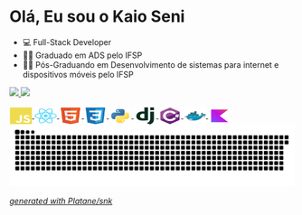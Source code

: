 <h1> Olá, Eu sou o Kaio Seni </h1>


- 💻 Full-Stack Developer
- 👨‍🎓 Graduado em ADS pelo IFSP 
- 👨‍🎓 Pós-Graduando em Desenvolvimento de sistemas para internet e dispositivos móveis pelo IFSP 

<div> 
  <a href="https://github.com/kaioseni">
  <img height="180em" src="https://github-readme-stats.vercel.app/api?username=kaioseni&show_icons=true&theme=midnight-purple&include_all_commits=true&count_private=true"/>
  <img height="180em" src="https://github-readme-stats.vercel.app/api/top-langs/?username=kaioseni&layout=compact&langs_count=16&theme=midnight-purple"/>
</div>
<br>

<div style="display: include_block><br>
  <img align="center" alt="Kaio-Js" height="30" width="40" src="https://raw.githubusercontent.com/devicons/devicon/master/icons/javascript/javascript-plain.svg">
  <img align="center" alt="Kaio-Js" height="30" width="40" src="https://raw.githubusercontent.com/devicons/devicon/master/icons/javascript/javascript-plain.svg">
  <img align="center" alt="Kaio-React" height="30" width="40" src="https://raw.githubusercontent.com/devicons/devicon/master/icons/react/react-original.svg">
  <img align="center" alt="Kaio-Html" height="30" width="40" src="https://raw.githubusercontent.com/devicons/devicon/master/icons/html5/html5-original.svg">
  <img align="center" alt="Kaio-Css" height="30" width="40" src="https://raw.githubusercontent.com/devicons/devicon/master/icons/css3/css3-original.svg">
  <img align="center" alt="Kaio-Py" height="30" width="40" src="https://raw.githubusercontent.com/devicons/devicon/master/icons/python/python-original.svg">
  <img align="center" alt="Django" height="30" width="40" src="https://raw.githubusercontent.com/devicons/devicon/master/icons/django/django-plain.svg">
  <img align="center" alt="Kaio-C#" height="30" width="40" src="https://raw.githubusercontent.com/devicons/devicon/master/icons/csharp/csharp-original.svg">
  <img align="center" alt="Docker" height="30" width="40" src="https://raw.githubusercontent.com/devicons/devicon/master/icons/docker/docker-original.svg">
  <img align="center" alt="Kotlin" height="30" width="40" src="https://raw.githubusercontent.com/devicons/devicon/master/icons/kotlin/kotlin-original.svg">
</div>

<picture>
  <source media="(prefers-color-scheme: dark)" srcset="https://raw.githubusercontent.com/kaioseni/kaioseni/output/github-contribution-grid-snake-dark.svg">
  <source media="(prefers-color-scheme: light)" srcset="https://raw.githubusercontent.com/kaioseni/kaioseni/output/github-contribution-grid-snake.svg">
  <img alt="github contribution grid snake animation" src="https://raw.githubusercontent.com/kaioseni/kaioseni/output/github-contribution-grid-snake.svg">
</picture>

_generated with [Platane/snk](https://github.com/Platane/snk)_
